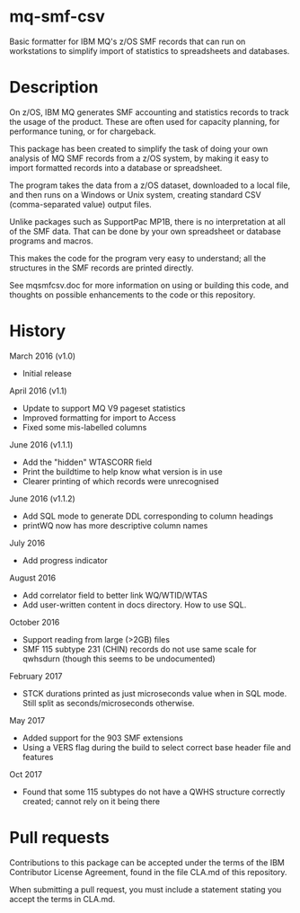 # mq-smf-csv
Basic formatter for IBM MQ's z/OS SMF records that can run on workstations
to simplify import of statistics to spreadsheets and databases.

Description
===========
On z/OS, IBM MQ generates SMF accounting and statistics records to track
the usage of the product. These are often used for capacity planning,
for performance tuning, or for chargeback.

This package has been created to simplify the task of doing your
own analysis of MQ SMF records from a z/OS system, by making it
easy to import formatted records into a database or spreadsheet.

The program takes the data from a z/OS dataset, downloaded to a
local file, and then runs on a Windows or Unix system, creating
standard CSV (comma-separated value) output files.

Unlike packages such as SupportPac MP1B, there is no interpretation
at all of the SMF data. That can be done by your own spreadsheet or
database programs and macros.

This makes the code for the program very easy to understand; all the
structures in the SMF records are printed directly.

See mqsmfcsv.doc for more information on using or building this code, and
thoughts on possible enhancements to the code or this repository.


History
=======
March 2016 (v1.0)
* Initial release

April 2016 (v1.1)
* Update to support MQ V9 pageset statistics
* Improved formatting for import to Access
* Fixed some mis-labelled columns

June 2016 (v1.1.1)
* Add the "hidden" WTASCORR field
* Print the buildtime to help know what version is in use
* Clearer printing of which records were unrecognised

June 2016 (v1.1.2)
* Add SQL mode to generate DDL corresponding to column headings
* printWQ now has more descriptive column names

July 2016
* Add progress indicator

August 2016
* Add correlator field to better link WQ/WTID/WTAS
* Add user-written content in docs directory. How to use SQL.

October 2016
* Support reading from large (>2GB) files
* SMF 115 subtype 231 (CHIN) records do not use same scale for qwhsdurn
(though this seems to be undocumented)

February 2017
* STCK durations printed as just microseconds value when in SQL mode. Still
split as seconds/microseconds otherwise.

May 2017
* Added support for the 903 SMF extensions
* Using a VERS flag during the build to select correct base header file
and features

Oct 2017
* Found that some 115 subtypes do not have a QWHS structure correctly
created; cannot rely on it being there


Pull requests
=============
Contributions to this package can be accepted under the terms of the
IBM Contributor License Agreement, found in the file CLA.md of this repository.

When submitting a pull request, you must include a statement stating you accept the terms in CLA.md.
